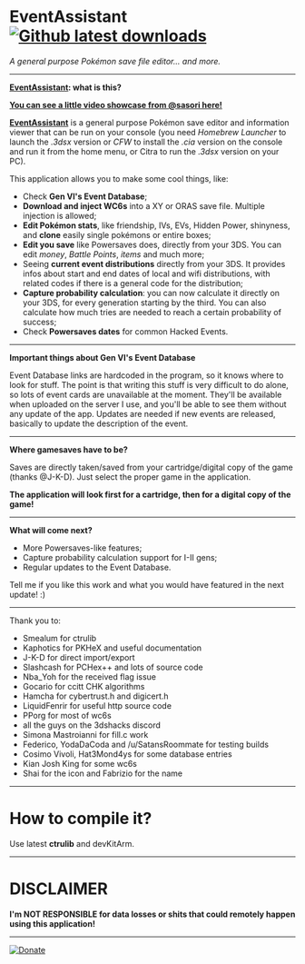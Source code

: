 # EventAssistant [![Github latest downloads](https://img.shields.io/github/downloads/BernardoGiordano/EventAssistant/latest/total.svg?maxAge=86400)](https://github.com/BernardoGiordano/EventAssistant/releases/latest)

*A general purpose Pokémon save file editor... and more.*

---

**[EventAssistant](https://github.com/BernardoGiordano/EventAssistant/releases): what is this?**

[**You can see a little video showcase from @sasori here!**](https://www.youtube.com/watch?v=VNFr81mxjBs)

[**EventAssistant**](https://github.com/BernardoGiordano/EventAssistant/releases) is a general purpose Pokémon save editor and information viewer that can be run on your console (you need *Homebrew Launcher* to launch the *.3dsx* version or *CFW* to install the *.cia* version on the console and run it from the home menu, or Citra to run the *.3dsx* version on your PC).

This application allows you to make some cool things, like:

* Check **Gen VI's Event Database**;
* **Download and inject WC6s** into a XY or ORAS save file. Multiple injection is allowed;
* **Edit Pokémon stats**, like friendship, IVs, EVs, Hidden Power, shinyness, and **clone** easily single pokémons or entire boxes;
* **Edit you save** like Powersaves does, directly from your 3DS. You can edit *money*, *Battle Points*, *items* and much more;
* Seeing **current event distributions** directly from your 3DS. It provides infos about start and end dates of local and wifi distributions, with related codes if there is a general code for the distribution;
* **Capture probability calculation**: you can now calculate it directly on your 3DS, for every generation starting by the third. You can also calculate how much tries are needed to reach a certain probability of success;
* Check **Powersaves dates** for common Hacked Events.
 
---

**Important things about Gen VI's Event Database**

Event Database links are hardcoded in the program, so it knows where to look for stuff. The point is that writing this stuff is very difficult to do alone, so lots of event cards are unavailable at the moment. They'll be available when uploaded on the server I use, and you'll be able to see them without any update of the app. Updates are needed if new events are released, basically to update the description of the event.

---

**Where gamesaves have to be?**

Saves are directly taken/saved from your cartridge/digital copy of the game (thanks @J-K-D). Just select the proper game in the application.

**The application will look first for a cartridge, then for a digital copy of the game!**

---

**What will come next?**

* More Powersaves-like features;
* Capture probability calculation support for I-II gens;
* Regular updates to the Event Database.

Tell me if you like this work and what you would have featured in the next update! :)

---
 
Thank you to:

* Smealum for ctrulib
* Kaphotics for PKHeX and useful documentation
* J-K-D for direct import/export
* Slashcash for PCHex++ and lots of source code
* Nba_Yoh for the received flag issue
* Gocario for ccitt CHK algorithms
* Hamcha for cybertrust.h and digicert.h
* LiquidFenrir for useful http source code 
* PPorg for most of wc6s
* all the guys on the 3dshacks discord
* Simona Mastroianni for fill.c work
* Federico, YodaDaCoda and /u/SatansRoommate for testing builds
* Cosimo Vivoli, Hat3Mond4ys for some database entries
* Kian Josh King for some wc6s
* Shai for the icon and Fabrizio for the name

---

# How to compile it?

Use latest **ctrulib** and devKitArm. 

---

# DISCLAIMER

**I'm NOT RESPONSIBLE for data losses or shits that could remotely happen using this application!**

---

[![Donate](https://img.shields.io/badge/Donate-PayPal-green.svg)](https://www.paypal.me/BernardoGiordano)
